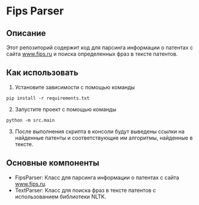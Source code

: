 # Fips Parser

## Описание
Этот репозиторий содержит код для парсинга информации о патентах с сайта www.fips.ru и поиска определенных фраз в тексте патентов.

## Как использовать
1. Установите зависимости с помощью команды
```
pip install -r requirements.txt
```
2. Запустите проект с помощью команды
```
python -m src.main
```
3. После выполнения скрипта в консоли будут выведены ссылки на найденные патенты и соответствующие им алгоритмы, найденные в тексте.

## Основные компоненты
* FipsParser: Класс для парсинга информации о патентах с сайта www.fips.ru.
* TextParser: Класс для поиска фраз в тексте патентов с использованием библиотеки NLTK.
